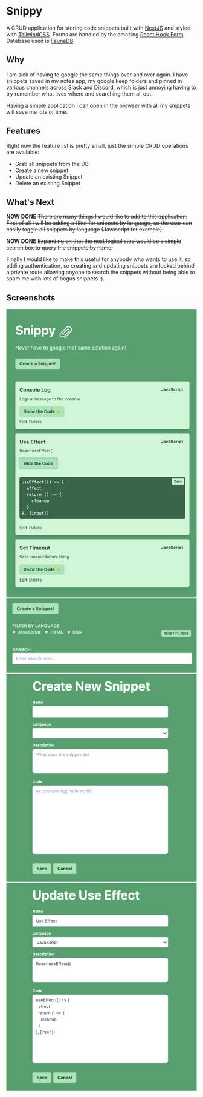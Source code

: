 # Snippy

A CRUD application for storing code snippets built with [NextJS](https://nextjs.org/) and styled with [TailwindCSS](https://tailwindcss.com/). Forms are handled by the amazing [React Hook Form](https://react-hook-form.com/). Database used is [FaunaDB](https://fauna.com/).

## Why

I am sick of having to google the same things over and over again. I have snippets saved in my notes app, my google keep folders and pinned in various channels across Slack and Discord, which is just annoying having to try remember what lives where and searching them all out.

Having a simple application I can open in the browser with all my snippets will save me lots of time.

## Features

Right now the feature list is pretty small, just the simple CRUD operations are available:

- Grab all snippets from the DB
- Create a new snippet
- Update an existing Snippet
- Delete an existing Snippet

## What's Next

**NOW DONE**
<del>There are many things I would like to add to this application. First of all I will be adding a filter for snippets by language, so the user can easily toggle all snippets by language (Javascript for example).</del>

**NOW DONE**
<del>Expanding on that the next logical step would be a simple search box to query the snippets by name.</del>

Finally I would like to make this useful for anybody who wants to use it, so adding authentication, so creating and updating snippets are locked behind a private route allowing anyone to search the snippets without being able to spam me with lots of bogus snippets :).

## Screenshots

![main screen](./images/main.png)
![filters](./images/search.png)
![auth screen](./images/new.png)
![auth screen](./images/edit.png)
